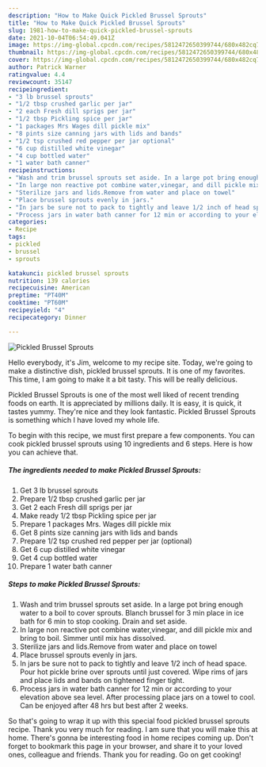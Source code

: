 ```yaml
---
description: "How to Make Quick Pickled Brussel Sprouts"
title: "How to Make Quick Pickled Brussel Sprouts"
slug: 1981-how-to-make-quick-pickled-brussel-sprouts
date: 2021-10-04T06:54:49.041Z
image: https://img-global.cpcdn.com/recipes/5812472650399744/680x482cq70/pickled-brussel-sprouts-recipe-main-photo.jpg
thumbnail: https://img-global.cpcdn.com/recipes/5812472650399744/680x482cq70/pickled-brussel-sprouts-recipe-main-photo.jpg
cover: https://img-global.cpcdn.com/recipes/5812472650399744/680x482cq70/pickled-brussel-sprouts-recipe-main-photo.jpg
author: Patrick Warner
ratingvalue: 4.4
reviewcount: 35147
recipeingredient:
- "3 lb brussel sprouts"
- "1/2 tbsp crushed garlic per jar"
- "2 each Fresh dill sprigs per jar"
- "1/2 tbsp Pickling spice per jar"
- "1 packages Mrs Wages dill pickle mix"
- "8 pints size canning jars with lids and bands"
- "1/2 tsp crushed red pepper per jar optional"
- "6 cup distilled white vinegar"
- "4 cup bottled water"
- "1 water bath canner"
recipeinstructions:
- "Wash and trim brussel sprouts set aside. In a large pot bring enough water to a boil to cover sprouts. Blanch brussel for 3 min place in ice bath for 6 min to stop cooking. Drain and set aside."
- "In large non reactive pot combine water,vinegar, and dill pickle mix and bring to boil. Simmer until mix has dissolved."
- "Sterilize jars and lids.Remove from water and place on towel"
- "Place brussel sprouts evenly in jars."
- "In jars be sure not to pack to tightly and leave 1/2 inch of head space. Pour hot pickle brine over sprouts until just covered. Wipe rims of jars and place lids and bands on tightened finger tight."
- "Process jars in water bath canner for 12 min or according to your elevation above sea level. After processing place jars on a towel to cool. Can be enjoyed after 48 hrs but best after 2 weeks."
categories:
- Recipe
tags:
- pickled
- brussel
- sprouts

katakunci: pickled brussel sprouts 
nutrition: 139 calories
recipecuisine: American
preptime: "PT40M"
cooktime: "PT60M"
recipeyield: "4"
recipecategory: Dinner

---
```



![Pickled Brussel Sprouts](https://img-global.cpcdn.com/recipes/5812472650399744/680x482cq70/pickled-brussel-sprouts-recipe-main-photo.jpg)

Hello everybody, it's Jim, welcome to my recipe site. Today, we're going to make a distinctive dish, pickled brussel sprouts. It is one of my favorites. This time, I am going to make it a bit tasty. This will be really delicious.

Pickled Brussel Sprouts is one of the most well liked of recent trending foods on earth. It is appreciated by millions daily. It is easy, it is quick, it tastes yummy. They're nice and they look fantastic. Pickled Brussel Sprouts is something which I have loved my whole life.




To begin with this recipe, we must first prepare a few components. You can cook pickled brussel sprouts using 10 ingredients and 6 steps. Here is how you can achieve that.

<!--inarticleads1-->

##### The ingredients needed to make Pickled Brussel Sprouts:

1. Get 3 lb brussel sprouts
1. Prepare 1/2 tbsp crushed garlic per jar
1. Get 2 each Fresh dill sprigs per jar
1. Make ready 1/2 tbsp Pickling spice per jar
1. Prepare 1 packages Mrs. Wages dill pickle mix
1. Get 8 pints size canning jars with lids and bands
1. Prepare 1/2 tsp crushed red pepper per jar (optional)
1. Get 6 cup distilled white vinegar
1. Get 4 cup bottled water
1. Prepare 1 water bath canner




<!--inarticleads2-->

##### Steps to make Pickled Brussel Sprouts:

1. Wash and trim brussel sprouts set aside. In a large pot bring enough water to a boil to cover sprouts. Blanch brussel for 3 min place in ice bath for 6 min to stop cooking. Drain and set aside.
1. In large non reactive pot combine water,vinegar, and dill pickle mix and bring to boil. Simmer until mix has dissolved.
1. Sterilize jars and lids.Remove from water and place on towel
1. Place brussel sprouts evenly in jars.
1. In jars be sure not to pack to tightly and leave 1/2 inch of head space. Pour hot pickle brine over sprouts until just covered. Wipe rims of jars and place lids and bands on tightened finger tight.
1. Process jars in water bath canner for 12 min or according to your elevation above sea level. After processing place jars on a towel to cool. Can be enjoyed after 48 hrs but best after 2 weeks.




So that's going to wrap it up with this special food pickled brussel sprouts recipe. Thank you very much for reading. I am sure that you will make this at home. There's gonna be interesting food in home recipes coming up. Don't forget to bookmark this page in your browser, and share it to your loved ones, colleague and friends. Thank you for reading. Go on get cooking!
